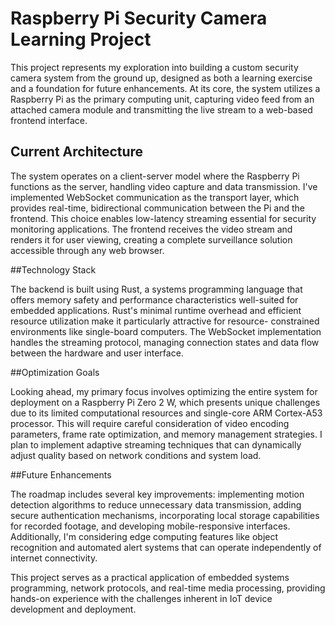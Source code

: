 # Raspberry Pi Security Camera Learning Project

This project represents my exploration into building a custom security camera system from the ground up, designed as both a learning exercise and a foundation for future enhancements. At its core, the system utilizes a Raspberry Pi as the primary computing unit, capturing video feed from an attached camera module and transmitting the live stream to a web-based frontend interface.

## Current Architecture

The system operates on a client-server model where the Raspberry Pi functions as the server, handling video capture and data transmission. I've implemented WebSocket communication as the transport layer, which provides real-time, bidirectional communication between the Pi and the frontend. This choice enables low-latency streaming essential for security monitoring applications. The frontend receives the video stream and renders it for user viewing, creating a complete surveillance solution accessible through any web browser.

##Technology Stack

The backend is built using Rust, a systems programming language that offers memory safety and performance characteristics well-suited for embedded applications. Rust's minimal runtime overhead and efficient resource utilization make it particularly attractive for resource-
constrained environments like single-board computers. The WebSocket implementation handles the streaming protocol, managing connection states and data flow between the hardware and user interface.

##Optimization Goals

Looking ahead, my primary focus involves optimizing the entire system for deployment on a Raspberry Pi Zero 2 W, which presents unique challenges due to its limited computational resources and single-core ARM Cortex-A53 processor. This will require careful consideration of video encoding parameters, frame rate optimization, and memory management strategies. I plan to implement adaptive streaming techniques that can dynamically adjust quality based on network conditions and system load.

##Future Enhancements

The roadmap includes several key improvements: implementing motion detection algorithms to reduce unnecessary data transmission, adding secure authentication mechanisms, incorporating local storage capabilities for recorded footage, and developing mobile-responsive interfaces. Additionally, I'm considering edge computing features like object recognition and automated alert systems that can operate independently of internet connectivity.

This project serves as a practical application of embedded systems programming, network protocols, and real-time media processing, providing hands-on experience with the challenges inherent in IoT device development and deployment.
